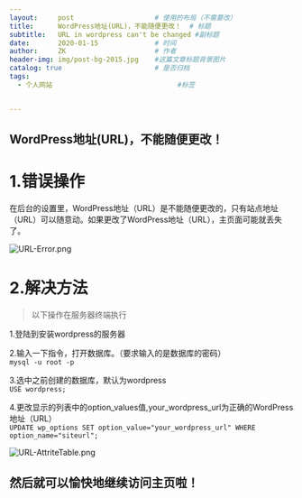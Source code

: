 ```yaml
---
layout:     post                    # 使用的布局（不需要改）
title:      WordPress地址(URL)，不能随便更改！  # 标题 
subtitle:   URL in wordpress can't be changed #副标题
date:       2020-01-15              # 时间
author:     ZK                      # 作者
header-img: img/post-bg-2015.jpg    #这篇文章标题背景图片
catalog: true                       # 是否归档
tags:
  - 个人网站                               #标签


---
```


## WordPress地址(URL)，不能随便更改！

# 1.错误操作

  在后台的设置里，WordPress地址（URL）是不能随便更改的，只有站点地址（URL）可以随意动。如果更改了WordPress地址（URL），主页面可能就丢失了。  

![URL-Error.png](https://i.loli.net/2020/01/16/LC6kNc1Pi3UopT4.png)

# 2.解决方法

> 以下操作在服务器终端执行  

1.登陆到安装wordpress的服务器

2.输入一下指令，打开数据库。（要求输入的是数据库的密码）  
`mysql -u root -p`		  

3.选中之前创建的数据库，默认为wordpress  
`USE wordpress;`  

4.更改显示的列表中的option_values值,your_wordpress_url为正确的WordPress地址（URL）  
`UPDATE wp_options SET option_value="your_wordpress_url" WHERE option_name="siteurl";`    

![URL-AttriteTable.png](https://i.loli.net/2020/01/16/rLqo1vnucVlZwBd.png)

## 然后就可以愉快地继续访问主页啦！





